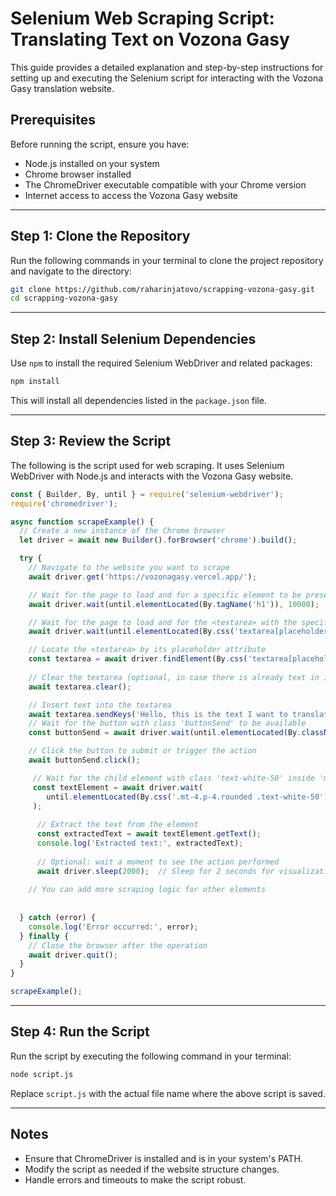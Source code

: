 
# Selenium Web Scraping Script: Translating Text on Vozona Gasy

This guide provides a detailed explanation and step-by-step instructions for setting up and executing the Selenium script for interacting with the Vozona Gasy translation website.

## Prerequisites

Before running the script, ensure you have:

- Node.js installed on your system
- Chrome browser installed
- The ChromeDriver executable compatible with your Chrome version
- Internet access to access the Vozona Gasy website

---

## Step 1: Clone the Repository

Run the following commands in your terminal to clone the project repository and navigate to the directory:

```bash
git clone https://github.com/raharinjatovo/scrapping-vozona-gasy.git
cd scrapping-vozona-gasy
```

---

## Step 2: Install Selenium Dependencies

Use `npm` to install the required Selenium WebDriver and related packages:

```bash
npm install
```

This will install all dependencies listed in the `package.json` file.

---

## Step 3: Review the Script

The following is the script used for web scraping. It uses Selenium WebDriver with Node.js and interacts with the Vozona Gasy website.

```javascript
const { Builder, By, until } = require('selenium-webdriver');
require('chromedriver');

async function scrapeExample() {
  // Create a new instance of the Chrome browser
  let driver = await new Builder().forBrowser('chrome').build();

  try {
    // Navigate to the website you want to scrape
    await driver.get('https://vozonagasy.vercel.app/');

    // Wait for the page to load and for a specific element to be present
    await driver.wait(until.elementLocated(By.tagName('h1')), 10000);

    // Wait for the page to load and for the <textarea> with the specific placeholder to be available
    await driver.wait(until.elementLocated(By.css('textarea[placeholder="Entrez un texte à traduire"]')), 10000);

    // Locate the <textarea> by its placeholder attribute
    const textarea = await driver.findElement(By.css('textarea[placeholder="Entrez un texte à traduire"]'));
    
    // Clear the textarea (optional, in case there is already text in it)
    await textarea.clear();

    // Insert text into the textarea
    await textarea.sendKeys('Hello, this is the text I want to translate!');
    // Wait for the button with class 'buttonSend' to be available
    const buttonSend = await driver.wait(until.elementLocated(By.className('buttonSend')), 10000);

    // Click the button to submit or trigger the action
    await buttonSend.click();

     // Wait for the child element with class 'text-white-50' inside 'mt-4 p-4 rounded' to be present
     const textElement = await driver.wait(
        until.elementLocated(By.css('.mt-4.p-4.rounded .text-white-50')), 10000
     );
  
      // Extract the text from the element
      const extractedText = await textElement.getText();
      console.log('Extracted text:', extractedText);
  
      // Optional: wait a moment to see the action performed
      await driver.sleep(2000);  // Sleep for 2 seconds for visualization
   
    // You can add more scraping logic for other elements
   
    
  } catch (error) {
    console.log('Error occurred:', error);
  } finally {
    // Close the browser after the operation
    await driver.quit();
  }
}

scrapeExample();
```

---

## Step 4: Run the Script

Run the script by executing the following command in your terminal:

```bash
node script.js
```

Replace `script.js` with the actual file name where the above script is saved.

---

## Notes

- Ensure that ChromeDriver is installed and is in your system's PATH.
- Modify the script as needed if the website structure changes.
- Handle errors and timeouts to make the script robust.
<!--  -->
<!--  -->